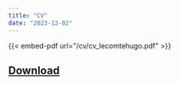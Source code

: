```yaml
---
title: "CV"
date: "2023-12-02"
---
```

{{< embed-pdf url="/cv/cv_lecomtehugo.pdf" >}}

## [Download](/cv/cv_lecomtehugo.pdf)

